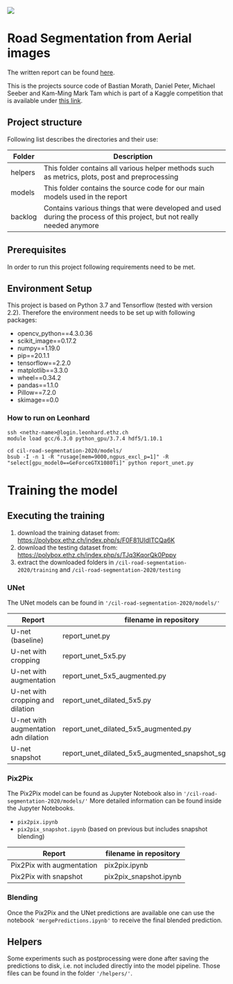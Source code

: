 ![](https://github.com/michaelseeber/road-segmentation/overlays.png)

# Road Segmentation from Aerial images

The written report can be found [here](https://www.kaggle.com/c/cil-road-segmentation-2020/).

This is the projects source code of Bastian Morath, Daniel Peter, Michael Seeber and Kam-Ming Mark Tam which is part of a Kaggle competition that is available under [this link](https://www.kaggle.com/c/cil-road-segmentation-2020/).


## Project structure

Following list describes the directories and their use:

| Folder          | Description                                                  |
| --------------- | ------------------------------------------------------------ |
| helpers          | This folder contains all various helper methods such as metrics, plots, post and preprocessing |
| models             | This folder contains the source code for our main models used in the report               |
| backlog| Contains various things that were developed and used during the process of this project, but not really needed anymore |

## Prerequisites

In order to run this project following requirements need to be met.

## Environment Setup

This project is based on Python 3.7 and Tensorflow (tested with version 2.2). Therefore the environment needs to be set up with following packages:

- opencv_python==4.3.0.36
- scikit_image==0.17.2
- numpy==1.19.0
- pip==20.1.1
- tensorflow==2.2.0
- matplotlib==3.3.0
- wheel==0.34.2
- pandas==1.1.0
- Pillow==7.2.0
- skimage==0.0

### How to run on Leonhard
```
ssh <nethz-name>@login.leonhard.ethz.ch
module load gcc/6.3.0 python_gpu/3.7.4 hdf5/1.10.1

cd cil-road-segmentation-2020/models/
bsub -I -n 1 -R "rusage[mem=9000,ngpus_excl_p=1]" -R "select[gpu_model0==GeForceGTX1080Ti]" python report_unet.py
```

# Training the model

## Executing the training

1. download the training dataset from: https://polybox.ethz.ch/index.php/s/F0F81UIdITCQa6K
2. download the testing dataset from: https://polybox.ethz.ch/index.php/s/TJq3KqorQk0Pppy
3. extract the downloaded folders in `/cil-road-segmentation-2020/training` and `/cil-road-segmentation-2020/testing`


### UNet
The UNet models can be found in `'/cil-road-segmentation-2020/models/'`

| Report         | filename in repository                                              |
| --------------- | ------------------------------------------------------------ |
| U-net (baseline)         | report_unet.py                                      |
| U-net with cropping        | report_unet_5x5.py                                      |
| U-net with augmentation        | report_unet_5x5_augmented.py                                      |
| U-net with cropping and dilation        | report_unet_dilated_5x5.py                                      |
| U-net with augmentation adn dilation        | report_unet_dilated_5x5_augmented.py                                      |
| U-net snapshot        | report_unet_dilated_5x5_augmented_snapshot_sgd_4000.py                                      |

### Pix2Pix
The Pix2Pix model can be found as Jupyter Notebook also in `'/cil-road-segmentation-2020/models/'`
More detailed information can be found inside the Jupyter Notebooks.
-   `pix2pix.ipynb`
-   `pix2pix_snapshot.ipynb`  (based on previous but includes snapshot blending)

| Report         | filename in repository                                              |
| --------------- | ------------------------------------------------------------ |
| Pix2Pix with augmentation         | pix2pix.ipynb                                     |
| Pix2Pix with snapshot       | pix2pix_snapshot.ipynb                                      |


### Blending
Once the Pix2Pix and the UNet predictions are available one can use the notebook `'mergePredictions.ipynb'` to receive the final blended prediction.


## Helpers
Some experiments such as postprocessing were done after saving the predictions to disk, i.e. not included directly into the model pipeline. Those files can be found in the folder `'/helpers/'`.